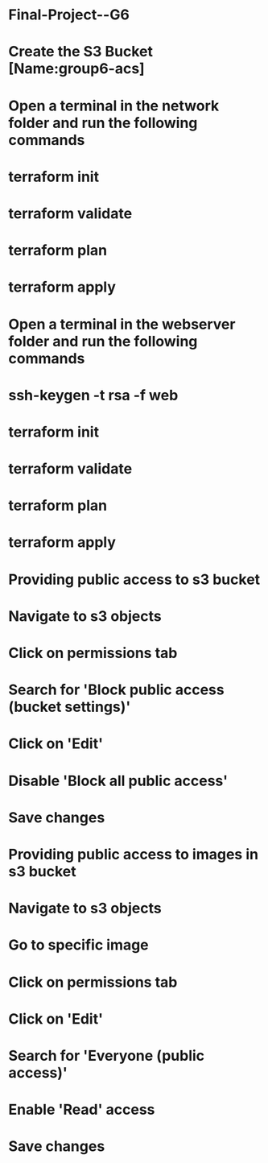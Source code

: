 # Final-Project--G6

# Create the S3 Bucket [Name:group6-acs]
# Open a terminal in the network folder and run the following commands 
#       terraform init
#		terraform validate
#		terraform plan
#		terraform apply
# Open a terminal in the webserver folder and run the following commands
#       ssh-keygen -t rsa  -f web
#       terraform init
#		terraform validate
#		terraform plan
#		terraform apply


# Providing public access to s3 bucket
#
# Navigate to s3 objects
# Click on permissions tab
# Search for 'Block public access (bucket settings)'
# Click on 'Edit'
# Disable 'Block all public access'
# Save changes


# Providing public access to images in s3 bucket
#
# Navigate to s3 objects
# Go to specific image
# Click on permissions tab
# Click on 'Edit'
# Search for 'Everyone (public access)'
# Enable 'Read' access
# Save changes


